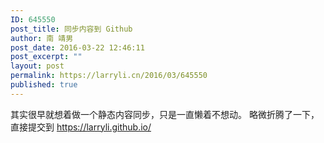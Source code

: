 ```yaml
---
ID: 645550
post_title: 同步内容到 Github
author: 南 靖男
post_date: 2016-03-22 12:46:11
post_excerpt: ""
layout: post
permalink: https://larryli.cn/2016/03/645550
published: true
---
```

其实很早就想着做一个静态内容同步，只是一直懒着不想动。
略微折腾了一下，直接提交到 https://larryli.github.io/